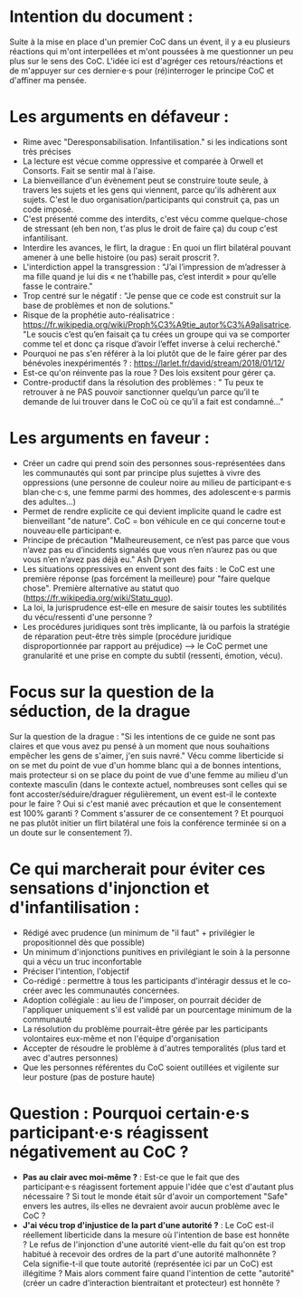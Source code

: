 # Intention du document : 
Suite à la mise en place d'un premier CoC dans un évent, il y a eu plusieurs réactions qui m'ont interpellées et m'ont poussées à me questionner un peu plus sur le sens des CoC. L'idée ici est d'agréger ces retours/réactions et de m'appuyer sur ces dernier·e·s pour (ré)interroger le principe CoC et d'affiner ma pensée.

# Les arguments en défaveur : 
- Rime avec "Deresponsabilisation. Infantilisation." si les indications sont très précises
- La lecture est vécue comme oppressive et comparée à Orwell et Consorts. Fait se sentir mal à l'aise.
- La bienveillance d'un évènement peut se construire toute seule, à travers les sujets et les gens qui viennent, parce qu'ils adhèrent aux sujets. C'est le duo organisation/participants qui construit ça, pas un code imposé.
- C'est présenté comme des interdits, c'est vécu comme quelque-chose de stressant (eh ben non, t'as plus le droit de faire ça) du coup c'est infantilisant.
- Interdire les avances, le flirt, la drague : En quoi un flirt bilatéral pouvant amener à une belle histoire (ou pas) serait proscrit ?.
- L'interdiction appel la transgression : "J’ai l’impression de m’adresser à ma fille quand je lui dis « ne t’habille pas, c’est interdit » pour qu’elle fasse le contraire."
- Trop centré sur le négatif : "Je pense que ce code est construit sur la base de problèmes et non de solutions."
- Risque de la prophétie auto-réalisatrice : https://fr.wikipedia.org/wiki/Proph%C3%A9tie_autor%C3%A9alisatrice. "Le soucis c’est qu’en faisait ça tu crées un groupe qui va se comporter comme tel et donc ça risque d’avoir l’effet inverse à celui recherché."
- Pourquoi ne pas s'en référer à la loi plutôt que de le faire gérer par des bénévoles inexpérimentés ? : https://larlet.fr/david/stream/2018/01/12/ 
- Est-ce qu'on réinvente pas la roue ? Des lois exsitent pour gérer ça.
- Contre-productif dans la résolution des problèmes : " Tu peux te retrouver à ne PAS pouvoir sanctionner quelqu’un parce qu’il te demande de lui trouver dans le CoC où ce qu’il a fait est condamné…"


# Les arguments en faveur :
- Créer un cadre qui prend soin des personnes sous-représentées dans les communautés qui sont par principe plus sujettes à vivre des oppressions (une personne de couleur noire au milieu de participant·e·s blan·che·c·s, une femme parmi des hommes, des adolescent·e·s parmis des adultes...)
- Permet de rendre explicite ce qui devient implicite quand le cadre est bienveillant "de nature". CoC = bon véhicule en ce qui concerne tout·e nouveau·elle participant·e.
- Principe de précaution "Malheureusement, ce n’est pas parce que vous n’avez pas eu d’incidents signalés que vous n’en n’aurez pas ou que vous n’en n’avez pas déjà eu." Ash Dryen
- Les situations oppressives en envent sont des faits : le CoC est une première réponse (pas forcément la meilleure) pour "faire quelque chose". Première alternative au statut quo (https://fr.wikipedia.org/wiki/Statu_quo).
- La loi, la jurisprudence est-elle en mesure de saisir toutes les subtilités du vécu/ressenti d'une personne ? 
- Les procédures juridiques sont très implicante, là ou parfois la stratégie de réparation peut-être très simple (procédure juridique disproportionnée par rapport au préjudice) --> le CoC permet une granularité et une prise en compte du subtil (ressenti, émotion, vécu).

# Focus sur la question de la séduction, de la drague
Sur la question de la drague : "Si les intentions de ce guide ne sont pas claires et que vous avez pu pensé à un moment que nous souhaitions empêcher les gens de s'aimer, j'en suis navré."
Vécu comme liberticide si on se met du point de vue d'un homme blanc qui a de bonnes intentions, mais protecteur si on se place du point de vue d'une femme au milieu d'un contexte masculin (dans le contexte actuel, nombreuses sont celles qui se font accoster/séduire/draguer régulièrement, un event est-il le contexte pour le faire ? Oui si c'est manié avec précaution et que le consentement est 100% garanti ? Comment s'assurer de ce consentement ? Et pourquoi ne pas plutôt initier un flirt bilatéral une fois la conférence terminée si on a un doute sur le consentement ?).


# Ce qui marcherait pour éviter ces sensations d'injonction et d'infantilisation : 
- Rédigé avec prudence (un minimum de "il faut" + privilégier le propositionnel dès que possible)
- Un minimum d'injonctions punitives en privilégiant le soin à la personne qui a vécu un truc inconfortable
- Préciser l'intention, l'objectif
- Co-rédigé : permettre à tous les participants d'intéragir dessus et le co-créer avec les communautés concernées.
- Adoption collégiale : au lieu de l'imposer, on pourrait décider de l'appliquer uniquement s'il est validé par un pourcentage minimum de la communauté
- La résolution du problème pourrait-être gérée par les participants volontaires eux-même et non l'équipe d'organisation
- Accepter de résoudre le problème à d'autres temporalités (plus tard et avec d'autres personnes)
- Que les personnes référentes du CoC soient outillées et vigilente sur leur posture (pas de posture haute)


# Question :  Pourquoi certain·e·s participant·e·s réagissent négativement au CoC ? 
- **Pas au clair avec moi-même ?** : Est-ce que le fait que des participant·e·s réagissent fortement appuie l'idée que c'est d'autant plus nécessaire ? Si tout le monde était sûr d'avoir un comportement "Safe" envers les autres, ils·elles ne devraient avoir aucun problème avec le CoC ? 
- **J'ai vécu trop d'injustice de la part d'une autorité ?** : Le CoC est-il réellement liberticide dans la mesure où l'intention de base est honnête ? Le refus de l'injonction d'une autorité vient-elle du fait qu'on est trop habitué à recevoir des ordres de la part d'une autorité malhonnête ? Cela signifie-t-il que toute autorité (représentée ici par un CoC) est illégitime ? Mais alors comment faire quand l'intention de cette "autorité" (créer un cadre d’interaction bientraitant et protecteur) est honnête ? 



